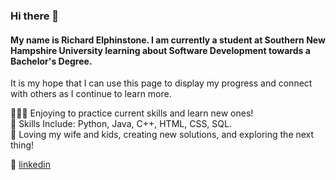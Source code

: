 ### Hi there 👋
#### My name is Richard Elphinstone. I am currently a student at Southern New Hampshire University learning about Software Development towards a Bachelor's Degree.
It is my hope that I can use this page to display my progress and connect with others as I continue to learn more.

👨🏼‍💻 Enjoying to practice current skills and learn new ones!  
🧠 Skills Include: Python, Java, C++, HTML, CSS, SQL.   
💜 Loving my wife and kids, creating new solutions, and exploring the next thing! 


👔 [linkedin][linkedin]


[linkedin]: https://www.linkedin.com/in/richard-elphinstone-3a2786175




